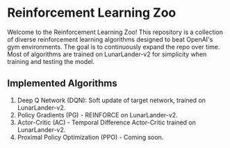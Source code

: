 # Reinforcement Learning Zoo

Welcome to the Reinforcement Learning Zoo! This repository is a collection of diverse reinforcement learning algorithms designed to beat OpenAI's gym environments. The goal is to continuously expand the repo over time. Most of algorithms are trained on LunarLander-v2 for simplicity when training and testing the model.

## Implemented Algorithms

1. Deep Q Network (DQN): Soft update of target network, trained on LunarLander-v2.
2. Policy Gradients (PG) - REINFORCE on LunarLander-v2.
3. Actor-Critic (AC) - Temporal Difference Actor-Critic trained on LunarLander-v2.
4. Proximal Policy Optimization (PPO) - Coming soon.
